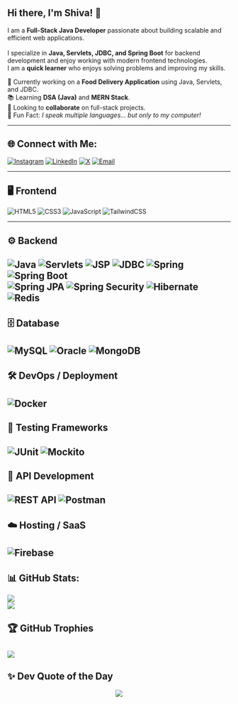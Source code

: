 ## Hi there, I'm Shiva! 👋

I am a **Full-Stack Java Developer** passionate about building scalable and efficient web applications.<br/>  
I specialize in **Java, Servlets, JDBC, and Spring Boot** for backend development and enjoy working with modern frontend technologies.  
I am a **quick learner** who enjoys solving problems and improving my skills.<br/>    


🚀 Currently working on a **Food Delivery Application** using Java, Servlets, and JDBC.<br/>
📚 Learning **DSA (Java)** and **MERN Stack**.<br/>
🤝 Looking to **collaborate** on full-stack projects.<br/>
💬 Fun Fact: *I speak multiple languages... but only to my computer!*

---

## 🌐 Connect with Me:
[![Instagram](https://img.shields.io/badge/Instagram-%23E4405F.svg?logo=Instagram&logoColor=white)](https://instagram.com/shiva_bugslayer) [![LinkedIn](https://img.shields.io/badge/LinkedIn-%230077B5.svg?logo=linkedin&logoColor=white)](https://linkedin.com/in/psivaiah6174) [![X](https://img.shields.io/badge/X-black.svg?logo=X&logoColor=white)](https://x.com/SHIVA6174124345) [![Email](https://img.shields.io/badge/Email-D14836?logo=gmail&logoColor=white)](mailto:psivaiah6174@gmail.com)

---

## 🖥️ Frontend
![HTML5](https://img.shields.io/badge/html5-%23E34F26.svg?style=for-the-badge&logo=html5&logoColor=white) 
![CSS3](https://img.shields.io/badge/css3-%231572B6.svg?style=for-the-badge&logo=css3&logoColor=white) 
![JavaScript](https://img.shields.io/badge/javascript-%23323330.svg?style=for-the-badge&logo=javascript&logoColor=%23F7DF1E) 
![TailwindCSS](https://img.shields.io/badge/tailwindcss-%2338B2AC.svg?style=for-the-badge&logo=tailwind-css&logoColor=white)

---

## ⚙️ Backend
![Java](https://img.shields.io/badge/java-%23ED8B00.svg?style=for-the-badge&logo=openjdk&logoColor=white) ![Servlets](https://img.shields.io/badge/Servlets-%23007ACC.svg?style=for-the-badge) ![JSP](https://img.shields.io/badge/JSP-%23007ACC.svg?style=for-the-badge) ![JDBC](https://img.shields.io/badge/JDBC-%23007ACC.svg?style=for-the-badge) ![Spring](https://img.shields.io/badge/spring-%236DB33F.svg?style=for-the-badge&logo=spring&logoColor=white) ![Spring Boot](https://img.shields.io/badge/SpringBoot-%236DB33F.svg?style=for-the-badge) <br/>
![Spring JPA](https://img.shields.io/badge/Spring%20JPA-%236DB33F.svg?style=for-the-badge) ![Spring Security](https://img.shields.io/badge/Spring%20Security-%236DB33F.svg?style=for-the-badge) ![Hibernate](https://img.shields.io/badge/Hibernate-%23007ACC.svg?style=for-the-badge) ![Redis](https://img.shields.io/badge/Redis-%23DC382D.svg?style=for-the-badge&logo=redis&logoColor=white)
---
## 🗄️ Database
![MySQL](https://img.shields.io/badge/mysql-4479A1.svg?style=for-the-badge&logo=mysql&logoColor=white) ![Oracle](https://img.shields.io/badge/oracle-%23F80000.svg?style=for-the-badge&logo=oracle&logoColor=white) ![MongoDB](https://img.shields.io/badge/MongoDB-%2347A248.svg?style=for-the-badge&logo=mongodb&logoColor=white)
---
## 🛠️ DevOps / Deployment
![Docker](https://img.shields.io/badge/Docker-%232496ED.svg?style=for-the-badge&logo=docker&logoColor=white)  
---
## 🧪 Testing Frameworks
![JUnit](https://img.shields.io/badge/JUnit-%2325A162.svg?style=for-the-badge&logo=junit5&logoColor=white) ![Mockito](https://img.shields.io/badge/Mockito-%234DB33D.svg?style=for-the-badge)
---
## 📡 API Development
![REST API](https://img.shields.io/badge/REST%20API-%23007ACC.svg?style=for-the-badge) ![Postman](https://img.shields.io/badge/Postman-%23FF6C37.svg?style=for-the-badge&logo=postman&logoColor=white)
---
## ☁️ Hosting / SaaS
![Firebase](https://img.shields.io/badge/Firebase-%23FFCA28.svg?style=for-the-badge&logo=firebase&logoColor=black)
---
## 📊 GitHub Stats:
![](https://github-readme-stats.vercel.app/api?username=SHIVA6174&theme=neon&hide_border=true&include_all_commits=true&count_private=true)  
![](https://github-readme-stats.vercel.app/api/top-langs/?username=SHIVA6174&theme=neon&hide_border=true&include_all_commits=true&count_private=true&layout=compact)

## 🏆 GitHub Trophies
![](https://github-profile-trophy.vercel.app/?username=SHIVA6174&theme=radical&no-frame=true&no-bg=true&margin-w=4)
---

## ✨ Dev Quote of the Day  
<p align="center">
    <img src="https://readme-typing-svg.herokuapp.com?font=Fira+Code&size=17&duration=2500&color=FF1493&center=true&vCenter=true&lines=Code%2C+test%2C+deploy%2C+repeat.;Keep+it+simple%2C+keep+it+fast.;Good+code+is+like+a+joke%2C+it+needs+no+explanation.;Talk+is+cheap%2C+show+me+the+code." />
</p>
